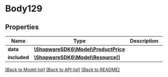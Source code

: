 # Body129

## Properties
Name | Type | Description | Notes
------------ | ------------- | ------------- | -------------
**data** | [**\ShopwareSDK6\Model\ProductPrice**](ProductPrice.md) |  | [optional] 
**included** | [**\ShopwareSDK6\Model\Resource[]**](Resource.md) |  | [optional] 

[[Back to Model list]](../../README.md#documentation-for-models) [[Back to API list]](../../README.md#documentation-for-api-endpoints) [[Back to README]](../../README.md)


